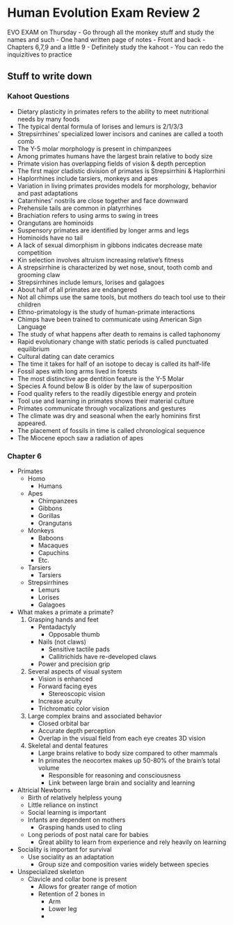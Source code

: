 # Human Evolution Exam Review 2
EVO EXAM on Thursday
	- Go through all the monkey stuff and study the names and such
		- One hand written page of notes
			- Front and back
		- Chapters 6,7,9 and a little 9
		- Definitely study the kahoot
		- You can redo the inquizitives to practice

## Stuff to write down
### Kahoot Questions
- Dietary plasticity in primates refers to the ability to meet nutritional needs by many foods
- The typical dental formula of lorises and lemurs is 2/1/3/3
- Strepsirrhines’ specialized lower incisors and canines are called a tooth comb
- The Y-5 molar morphology is present in chimpanzees
- Among primates humans have the largest brain relative to body size
- Primate vision has overlapping fields of vision & depth perception
- The first major cladistic division of primates is Strepsirrhini & Haplorrhini
- Haplorrhines include tarsiers, monkeys and apes
- Variation in living primates provides models for morphology, behavior and past adaptations
- Catarrhines’ nostrils are close together and face downward
- Prehensile tails are common in platyrrhines
- Brachiation refers to using arms to swing in trees
- Orangutans are hominoids
- Suspensory primates are identified by longer arms and legs
- Hominoids have no tail
- A lack of sexual dimorphism in gibbons indicates decrease mate competition
- Kin selection involves altruism increasing relative’s fitness
- A strepsirrhine is characterized by wet nose, snout, tooth comb and grooming claw
- Strepsirrhines include lemurs, lorises and galagoes
- About half of all primates are endangered
- Not all chimps use the same tools, but mothers do teach tool use to their children
- Ethno-primatology is the study of human-primate interactions
- Chimps have been trained to communicate using American Sign Language
- The study of what happens after death to remains is called taphonomy
- Rapid evolutionary change with static periods is called punctuated equilibrium
- Cultural dating can date ceramics
- The time it takes for half of an isotope to decay is called its half-life
- Fossil apes with long arms lived in forests 
- The most distinctive ape dentition feature is the Y-5 Molar
- Species A found below B is older by the law of superposition
- Food quality refers to the readily digestible energy and protein 
- Tool use and learning in primates shows their material culture 
- Primates communicate through vocalizations and gestures
- The climate was dry and seasonal when the early hominins first appeared. 
- The placement of fossils in time is called chronological sequence
- The Miocene epoch saw a radiation of apes
### Chapter 6
- Primates
	- Homo
		- Humans
	- Apes
		- Chimpanzees
		- Gibbons
		- Gorillas
		- Orangutans
	- Monkeys
		- Baboons
		- Macaques
		- Capuchins
		- Etc.
	- Tarsiers
		- Tarsiers
	- Strepsirrhines
		- Lemurs
		- Lorises
		- Galagoes
- What makes a primate a primate?
	1. Grasping hands and feet
		- Pentadactyly
			- Opposable thumb
		- Nails (not claws)
			- Sensitive tactile pads
			- Callitrichids have re-developed claws
		- Power and precision grip
	2. Several aspects of visual system
		 - Vision is enhanced
		 - Forward facing eyes
			 - Stereoscopic vision
		- Increase acuity
		- Trichromatic color vision
	3. Large complex brains and associated behavior
		- Closed orbital bar
		- Accurate depth perception
		- Overlap in the visual field from each eye creates 3D vision
	4. Skeletal and dental features
		- Large brains relative to body size compared to other mammals
		- In primates the neocortex makes up 50-80% of the brain’s total volume
			- Responsible for reasoning and consciousness
			- Link between large brain and sociality and learning
- Altricial Newborns
	- Birth of relatively helpless young
	- Little reliance on instinct
	- Social learning is important
	- Infants are dependent on mothers
		- Grasping hands used to cling
	- Long periods of post natal care for babies
		- Great ability to learn from experience and rely heavily on learning
- Sociality is important for survival
	- Use sociality as an adaptation
		- Group size and composition varies widely between species
- Unspecialized skeleton
	- Clavicle and collar bone is present
		- Allows for greater range of motion
		- Retention of 2 bones in
			- Arm
			- Lower leg
			- 